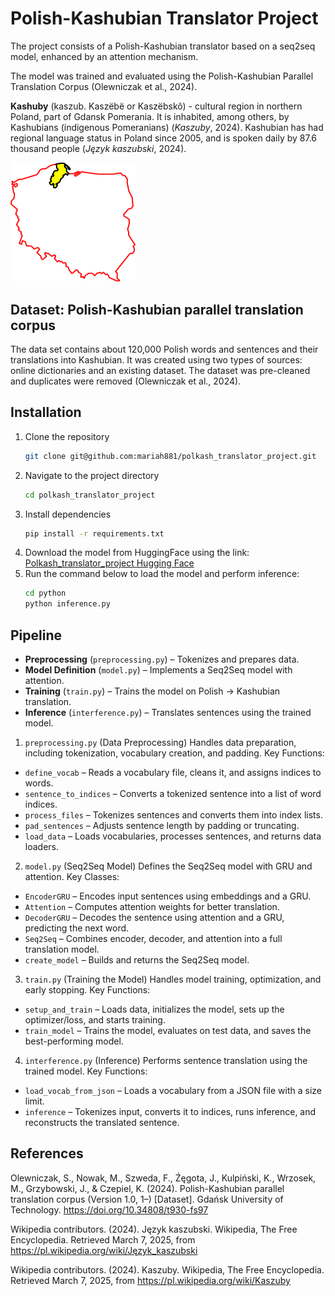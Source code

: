 # Polish-Kashubian Translator Project

The project consists of a Polish-Kashubian translator based on a seq2seq model, enhanced by an attention mechanism.

The model was trained and evaluated using the Polish-Kashubian Parallel Translation Corpus (Olewniczak et al., 2024).


**Kashuby** (kaszub. Kaszëbë or Kaszëbskô) - cultural region in northern Poland, part of Gdansk Pomerania. It is inhabited, among others, by Kashubians (indigenous Pomeranians) (_Kaszuby_, 2024). Kashubian has had regional language status in Poland since 2005, and is spoken daily by 87.6 thousand people (_Język kaszubski_, 2024).

<img src="./assets/kaszuby.png" alt="Kaszuby" width="200" />

## Dataset: Polish-Kashubian parallel translation corpus

The data set contains about 120,000 Polish words and sentences and their translations into Kashubian. It was created using two types of sources: online dictionaries and an existing dataset. The dataset was pre-cleaned and duplicates were removed (Olewniczak et al., 2024).


## Installation 
1. Clone the repository
    ```bash
   git clone git@github.com:mariah881/polkash_translator_project.git
    ```
2. Navigate to the project directory
    ```bash
    cd polkash_translator_project
    ```
3. Install dependencies
    ```bash
    pip install -r requirements.txt
    ```
4. Download the model from HuggingFace using the link:
    [Polkash_translator_project Hugging Face](https://huggingface.co/hmaria/polkash_translator_project)
4. Run the command below to load the model and perform inference:
    ```bash
    cd python
    python inference.py
    ```


## Pipeline

- **Preprocessing** (`preprocessing.py`) – Tokenizes and prepares data.
- **Model Definition** (`model.py`) – Implements a Seq2Seq model with attention.
- **Training** (`train.py`) – Trains the model on Polish → Kashubian translation.
- **Inference** (`interference.py`) – Translates sentences using the trained model.


1. `preprocessing.py` (Data Preprocessing)​
Handles data preparation, including tokenization, vocabulary creation, and padding.
Key Functions:
- `define_vocab` – Reads a vocabulary file, cleans it, and assigns indices to words.
- `sentence_to_indices` – Converts a tokenized sentence into a list of word indices.
- `process_files` – Tokenizes sentences and converts them into index lists.
- `pad_sentences` – Adjusts sentence length by padding or truncating.
- `load_data` – Loads vocabularies, processes sentences, and returns data loaders.

2. `model.py` (Seq2Seq Model)​
Defines the Seq2Seq model with GRU and attention.
Key Classes:
- `EncoderGRU` – Encodes input sentences using embeddings and a GRU.
- `Attention` – Computes attention weights for better translation.
- `DecoderGRU` – Decodes the sentence using attention and a GRU, predicting the next word.
- `Seq2Seq` – Combines encoder, decoder, and attention into a full translation model.
- `create_model` – Builds and returns the Seq2Seq model.

3. `train.py` (Training the Model)​
Handles model training, optimization, and early stopping.
Key Functions:
- `setup_and_train` – Loads data, initializes the model, sets up the optimizer/loss, and starts training.
- `train_model` – Trains the model, evaluates on test data, and saves the best-performing model.

4. `interference.py` (Inference)
Performs sentence translation using the trained model.
Key Functions:
- `load_vocab_from_json` – Loads a vocabulary from a JSON file with a size limit.
- `inference` – Tokenizes input, converts it to indices, runs inference, and reconstructs the translated sentence.





## References

Olewniczak, S., Nowak, M., Szweda, F., Źęgota, J., Kulpiński, K., Wrzosek, M., Grzybowski, J., & Czepiel, K. (2024). Polish-Kashubian parallel translation corpus (Version 1.0, 1–) [Dataset]. Gdańsk University of Technology. https://doi.org/10.34808/t930-fs97

Wikipedia contributors. (2024). Język kaszubski. Wikipedia, The Free Encyclopedia. Retrieved March 7, 2025, from https://pl.wikipedia.org/wiki/Język_kaszubski

Wikipedia contributors. (2024). Kaszuby. Wikipedia, The Free Encyclopedia. Retrieved March 7, 2025, from https://pl.wikipedia.org/wiki/Kaszuby




